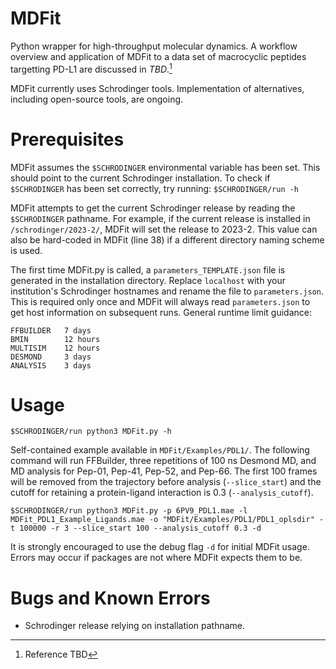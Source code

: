 # MDFit
Python wrapper for high-throughput molecular dynamics. A workflow overview and application of MDFit to a data set of macrocyclic peptides targetting PD-L1 are discussed in _TBD_.[^1]
[^1]: Reference TBD

MDFit currently uses Schrodinger tools. Implementation of alternatives, including open-source tools, are ongoing.
# Prerequisites
MDFit assumes the `$SCHRODINGER` environmental variable has been set. This should point to the current Schrodinger installation. To check if `$SCHRODINGER` has been set correctly, try running: `$SCHRODINGER/run -h`


MDFit attempts to get the current Schrodinger release by reading the `$SCHRODINGER` pathname. For example, if the current release is installed in `/schrodinger/2023-2/`, MDFit will set the release to 2023-2. This value can also be hard-coded in MDFit (line 38) if a different directory naming scheme is used.

The first time MDFit.py is called, a `parameters_TEMPLATE.json` file is generated in the installation directory. Replace `localhost` with your institution's Schrodinger hostnames and rename the file to `parameters.json`. This is required only once and MDFit will always read `parameters.json` to get host information on subsequent runs. General runtime limit guidance:
```
FFBUILDER   7 days
BMIN        12 hours
MULTISIM    12 hours
DESMOND     3 days
ANALYSIS    3 days
```
# Usage
```
$SCHRODINGER/run python3 MDFit.py -h
```
Self-contained example available in `MDFit/Examples/PDL1/`. The following command will run FFBuilder, three repetitions of 100 ns Desmond MD, and MD analysis for Pep-01, Pep-41, Pep-52, and Pep-66. The first 100 frames will be removed from the trajectory before analysis (`--slice_start`) and the cutoff for retaining a protein-ligand interaction is 0.3 (`--analysis_cutoff`).
```
$SCHRODINGER/run python3 MDFit.py -p 6PV9_PDL1.mae -l MDFit_PDL1_Example_Ligands.mae -o "MDFit/Examples/PDL1/PDL1_oplsdir" -t 100000 -r 3 --slice_start 100 --analysis_cutoff 0.3 -d
```
It is strongly encouraged to use the debug flag `-d` for initial MDFit usage. Errors may occur if packages are not where MDFit expects them to be.


# Bugs and Known Errors
+ Schrodinger release relying on installation pathname.
